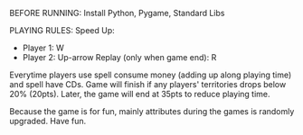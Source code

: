 BEFORE RUNNING:
  Install Python, Pygame, Standard Libs

PLAYING RULES:
  Speed Up:
  - Player 1: W
  - Player 2: Up-arrow
  Replay (only when game end): R

Everytime players use spell consume money (adding up along playing time) and spell have CDs.
Game will finish if any players' territories drops below 20% (20pts). 
Later, the game will end at 35pts to reduce playing time.

Because the game is for fun, mainly attributes during the games is randomly upgraded. 
Have fun.
